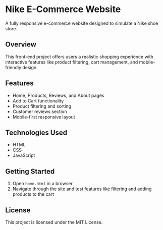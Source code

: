 # Nike E-Commerce Website

A fully responsive e-commerce website designed to simulate a Nike shoe store.

## Overview
This front-end project offers users a realistic shopping experience with interactive features like product filtering, cart management, and mobile-friendly design.

## Features
- Home, Products, Reviews, and About pages
- Add to Cart functionality
- Product filtering and sorting
- Customer reviews section
- Mobile-first responsive layout

## Technologies Used
- HTML
- CSS
- JavaScript

## Getting Started
1. Open `home.html` in a browser
2. Navigate through the site and test features like filtering and adding products to the cart

## License
This project is licensed under the MIT License.
